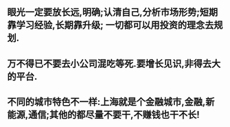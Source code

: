 


##  眼光一定要放长远,明确;认清自己,分析市场形势;短期靠学习经验,长期靠升级; 一切都可以用投资的理念去规划.

##  万不得已不要去小公司混吃等死.要增长见识,非得去大的平台.

## 不同的城市特色不一样:上海就是个金融城市,金融,新能源,通信;其他的都尽量不要干,不赚钱也干不长!






